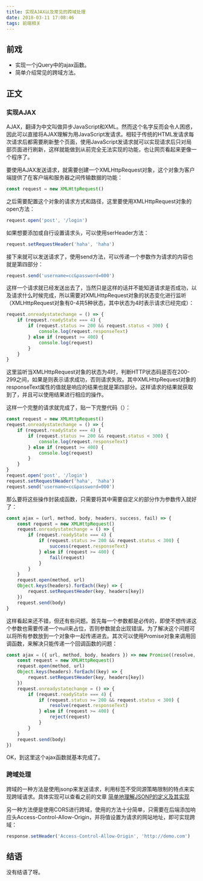 ```yaml
---
title: 实现AJAX以及常见的跨域处理
date: 2018-03-11 17:08:46
tags: 前端相关
---
```


## 前戏

- 实现一个jQuery中的ajax函数。
- 简单介绍常见的跨域方法。

## 正文

### 实现AJAX

AJAX，翻译为中文叫做异步JavaScript和XML。然而这个名字反而会令人困惑，因此可以直接将AJAX理解为用JavaScript发请求。相较于传统的HTML发请求每次请求后都需要刷新整个页面，使用JavaScript发请求就可以实现请求后只对局部页面进行刷新，这样就能做到从前完全无法实现的功能，也让网页看起来更像一个程序了。

要使用AJAX发送请求，就需要创建一个XMLHttpRequest对象，这个对象为客户端提供了在客户端和服务器之间传输数据的功能：

``` js
const request = new XMLHttpRequest()
```

之后需要配置这个对象的请求方式和路径，这里要使用XMLHttpRequest对象的open方法：

``` js
request.open('post', '/login')
```

如果想要添加或自行设置请求头，可以使用serHeader方法：

``` js
request.setRequestHeader('haha', 'haha')
```

接下来就可以发送请求了，使用send方法，可以传递一个参数作为请求的内容也就是第四部分：

``` js
request.send('username=cc&password=000')
```

这样一个请求就已经发送出去了，当然只是这样的话并不能知道请求是否成功，以及请求什么时候完成，所以需要对XMLHttpRequest对象的状态变化进行监听（XMLHttpRequest对象有0-4共5种状态，其中状态为4时表示请求已经完成）：

``` js
request.onreadystatechange = () => {
    if (request.readyState === 4) {
        if (request.status >= 200 && request.status < 300) {
            console.log(request.responseText)
        } else if (request >= 400) {
            console.log(request)
        }
    }
}
```

这里监听当XMLHttpRequest对象的状态为4时，判断HTTP状态码是否在200-299之间，如果是则表示请求成功，否则请求失败。其中XMLHttpRequest对象的responseText属性的值就是响应的结果也就是第四部分。这样请求的结果就获取到了，并且可以使用结果进行相应的操作。

这样一个完整的请求就完成了，贴一下完整代码（）：

``` js
const request = new XMLHttpRequest()
request.onreadystatechange = () => {
    if (request.readyState === 4) {
        if (request.status >= 200 && request.status < 300) {
            console.log(request.responseText)
        } else if (request >= 400) {
            console.log(request)
        }
    }
}
request.open('post', '/login')
request.setRequestHeader('haha', 'haha')
request.send('username=cc&password=000')
```

那么要将这些操作封装成函数，只需要将其中需要自定义的部分作为参数传入就好了：

``` js
const ajax = (url, method, body, headers, success, fail) => {
    const request = new XMLHttpRequest()
    request.onreadystatechange = () => {
        if (request.readyState === 4) {
            if (request.status >= 200 && request.status < 300) {
                success(request.responseText)
            } else if (request >= 400) {
                fail(request)
            }
        }
    }
    request.open(method, url)
    Object.keys(headers).forEach((key) => {
        request.setRequestHeader(key, headers[key])
    })
    request.send(body)
}
```

这样看起来还不错，但还有些问题。首先每一个参数都是必传的，即使不想传递这个参数也需要传递一个null来占位，否则参数就会出现错误。为了解决这个问题可以将所有参数放到一个对象中一起传递进去。其次可以使用Promise对象来调用回调函数，来解决只能传递一个回调函数的问题：

``` js
const ajax = ({ url, method, body, headers }) => new Promise((resolve, reject) => {
    const request = new XMLHttpRequest()
    request.open(method, url)
    Object.keys(headers).forEach((key) => {
        request.setRequestHeader(key, headers[key])
    })
    request.onreadystatechange = () => {
        if (request.readyState === 4) {
            if (request.status >= 200 && request.status < 300) {
                resolve(request.responseText)
            } else if (request >= 400) {
                reject(request)
            }
        }
    }
    request.send(body)
})
```

OK，到这里这个ajax函数就基本完成了。

### 跨域处理

跨域的一种方法是使用jsonp来发送请求，利用标签不受同源策略限制的特点来实现跨域请求。具体实现可以查看之前的文章 [简单地理解JSONP的定义及其实现](http://clancy.me/2018/03/04/%E7%AE%80%E5%8D%95%E5%9C%B0%E7%90%86%E8%A7%A3JSONP%E7%9A%84%E5%AE%9A%E4%B9%89%E5%8F%8A%E5%85%B6%E5%AE%9E%E7%8E%B0/)

另一种方法便是使用CORS进行跨域，使用的方法十分简单，只需要在后端添加响应头Access-Control-Allow-Origin，并将值设置为请求的网站地址，即可实现跨域：

``` js
response.setHeader('Access-Control-Allow-Origin', 'http://demo.com')
```

## 结语

没有结语了呀。